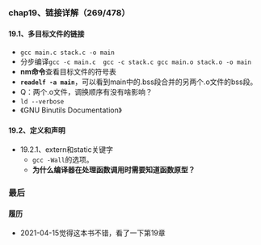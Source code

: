 ### chap19、链接详解（269/478）

#### 19.1、多目标文件的链接

+ `gcc main.c stack.c -o main`
+ 分步编译`gcc -c main.c  gcc -c stack.c gcc main.o stack.o -o main`
+ **nm命令**查看目标文件的符号表
+ **`readelf -a main`**，可以看到main中的.bss段合并的另两个.o文件的bss段。
+ Q：两个.o文件，调换顺序有没有啥影响？
+ `ld --verbose`
+ 《GNU Binutils Documentation》

#### 19.2、定义和声明

+ 19.2.1、extern和static关键字
  + `gcc -Wall`的选项。
  + **为什么编译器在处理函数调用时需要知道函数原型？**

### 最后

#### 履历

+ 2021-04-15觉得这本书不错，看了一下第19章